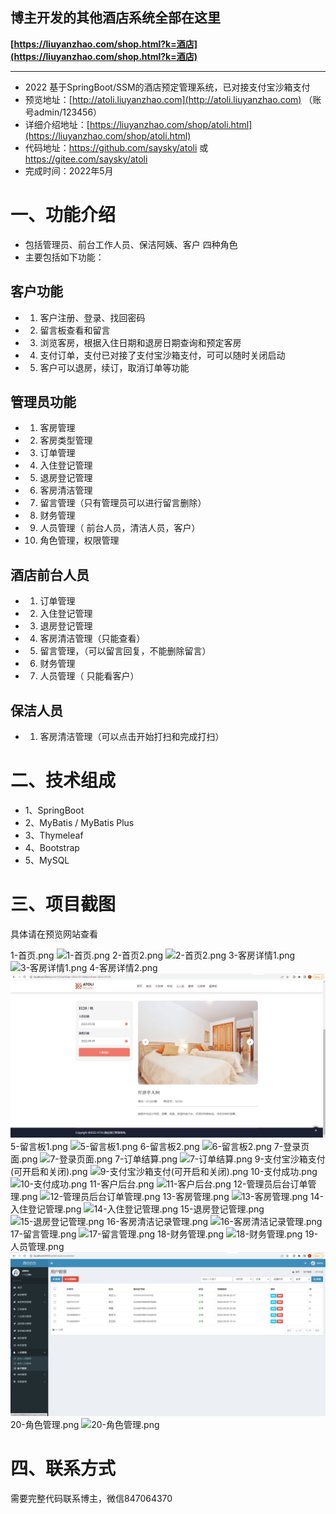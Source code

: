 ## 博主开发的其他酒店系统全部在这里
**[https://liuyanzhao.com/shop.html?k=酒店](https://liuyanzhao.com/shop.html?k=酒店)**  
- -------------------------------------------------------------------------------
- 2022 基于SpringBoot/SSM的酒店预定管理系统，已对接支付宝沙箱支付
- 预览地址：[http://atoli.liuyanzhao.com](http://atoli.liuyanzhao.com) （账号admin/123456）
- 详细介绍地址：[https://liuyanzhao.com/shop/atoli.html](https://liuyanzhao.com/shop/atoli.html)
- 代码地址：https://github.com/saysky/atoli 或 https://gitee.com/saysky/atoli
- 完成时间：2022年5月

# 一、功能介绍
- 包括管理员、前台工作人员、保洁阿姨、客户 四种角色
- 主要包括如下功能：
## 客户功能
- 1. 客户注册、登录、找回密码
- 2. 留言板查看和留言
- 3. 浏览客房，根据入住日期和退房日期查询和预定客房
- 4. 支付订单，支付已对接了支付宝沙箱支付，可可以随时关闭启动
- 5. 客户可以退房，续订，取消订单等功能

## 管理员功能
- 1. 客房管理
- 2. 客房类型管理
- 3. 订单管理
- 4. 入住登记管理
- 5. 退房登记管理
- 6. 客房清洁管理
- 7. 留言管理（只有管理员可以进行留言删除）
- 8. 财务管理
- 9. 人员管理（	前台人员，清洁人员，客户）
- 10. 角色管理，权限管理

## 酒店前台人员
- 1. 订单管理
- 2. 入住登记管理
- 3. 退房登记管理
- 4. 客房清洁管理（只能查看）
- 5. 留言管理，（可以留言回复，不能删除留言）
- 6. 财务管理
- 7. 人员管理（	只能看客户）


## 保洁人员
- 1. 客房清洁管理（可以点击开始打扫和完成打扫）


# 二、技术组成
- 1、SpringBoot 
- 2、MyBatis / MyBatis Plus
- 3、Thymeleaf
- 4、Bootstrap
- 5、MySQL

# 三、项目截图
具体请在预览网站查看

1-首页.png
![1-首页.png](img/1-首页.png)
2-首页2.png
![2-首页2.png](img/2-首页2.png)
3-客房详情1.png
![3-客房详情1.png](img/3-客房详情1.png)
4-客房详情2.png
![4-客房详情2.png](img/4-客房详情2.png)
5-留言板1.png
![5-留言板1.png](img/5-留言板1.png)
6-留言板2.png
![6-留言板2.png](img/6-留言板2.png)
7-登录页面.png
![7-登录页面.png](img/7-登录页面.png)
7-订单结算.png
![7-订单结算.png](img/7-订单结算.png)
9-支付宝沙箱支付(可开启和关闭).png
![9-支付宝沙箱支付(可开启和关闭).png](img/9-支付宝沙箱支付(可开启和关闭).png)
10-支付成功.png
![10-支付成功.png](img/10-支付成功.png)
11-客户后台.png
![11-客户后台.png](img/11-客户后台.png)
12-管理员后台订单管理.png
![12-管理员后台订单管理.png](img/12-管理员后台订单管理.png)
13-客房管理.png
![13-客房管理.png](img/13-客房管理.png)
14-入住登记管理.png
![14-入住登记管理.png](img/14-入住登记管理.png)
15-退房登记管理.png
![15-退房登记管理.png](img/15-退房登记管理.png)
16-客房清洁记录管理.png
![16-客房清洁记录管理.png](img/16-客房清洁记录管理.png)
17-留言管理.png
![17-留言管理.png](img/17-留言管理.png)
18-财务管理.png
![18-财务管理.png](img/18-财务管理.png)
19-人员管理.png
![19-人员管理.png](img/19-人员管理.png)
20-角色管理.png
![20-角色管理.png](img/20-角色管理.png)


# 四、联系方式
需要完整代码联系博主，微信847064370



